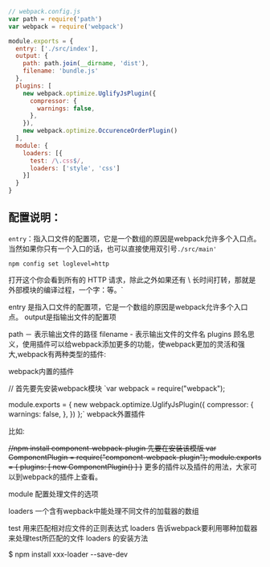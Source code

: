 
```javascript
// webpack.config.js
var path = require('path')
var webpack = require('webpack')

module.exports = {
  entry: ['./src/index'],
  output: {
    path: path.join(__dirname, 'dist'),
    filename: 'bundle.js'
  },
  plugins: [
    new webpack.optimize.UglifyJsPlugin({
      compressor: {
        warnings: false,
      },
    }),
    new webpack.optimize.OccurenceOrderPlugin()
  ],
  module: {
    loaders: [{
      test: /\.css$/,
      loaders: ['style', 'css']
    }]
  }
}
```

## 配置说明：

`entry`：指入口文件的配置项，它是一个数组的原因是webpack允许多个入口点。
当然如果你只有一个入口的话，也可以直接使用双引号`./src/main'`


`npm config set loglevel=http`

打开这个你会看到所有的 HTTP 请求，除此之外如果还有 \ 长时间打转，那就是外部模块的编译过程，一个字：等。`

entry 是指入口文件的配置项，它是一个数组的原因是webpack允许多个入口点。
output是指输出文件的配置项

path － 表示输出文件的路径
filename - 表示输出文件的文件名
plugins 顾名思义，使用插件可以给webpack添加更多的功能，使webpack更加的灵活和强大,webpack有两种类型的插件:

webpack内置的插件

// 首先要先安装webpack模块
`var webpack = require("webpack");

module.exports = {
    new webpack.optimize.UglifyJsPlugin({
      compressor: {
        warnings: false,
      },
    })
};`
webpack外置插件

比如:

~~//npm install component-webpack-plugin 先要在安装该模版
var ComponentPlugin = require("component-webpack-plugin");
module.exports = {
    plugins: [
        new ComponentPlugin()
    ]
}~~
更多的插件以及插件的用法，大家可以到webpack的插件上查看。

module 配置处理文件的选项

loaders 一个含有wepback中能处理不同文件的加载器的数组

test 用来匹配相对应文件的正则表达式
loaders 告诉webpack要利用哪种加载器来处理test所匹配的文件
loaders 的安装方法

$ npm install xxx-loader --save-dev

